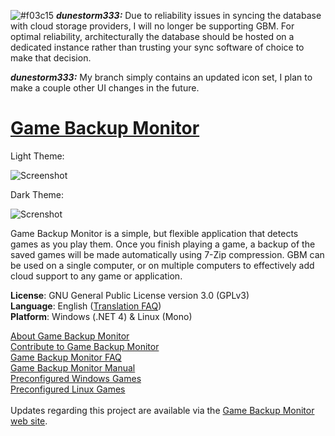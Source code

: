 ![#f03c15](https://placehold.it/15/f03c15/000000?text=+) ***dunestorm333:*** Due to reliability issues in syncing the database with cloud storage providers, I will no longer be supporting GBM. For optimal reliability, architecturally the database should be hosted on a dedicated instance rather than trusting your sync software of choice to make that decision.

***dunestorm333:*** My branch simply contains an updated icon set, I plan to make a couple other UI changes in the future.

# [Game Backup Monitor](http://mikemaximus.github.io/gbm-web/)

Light Theme:

![Screenshot](https://i.imgur.com/VgREJks.png)

Dark Theme:

![Screnshot](https://i.imgur.com/worTQ3W.png)

Game Backup Monitor is a simple, but flexible application that detects games as you play them.  Once you finish playing a game, a backup of the saved games will be made automatically using 7-Zip compression.  GBM can be used on a single computer, or on multiple computers to effectively add cloud support to any game or application.

**License**: GNU General Public License version 3.0 (GPLv3)<br />
**Language**: English ([Translation FAQ](http://mikemaximus.github.io/gbm-web/translations.html))<br />
**Platform**: Windows (.NET 4) & Linux (Mono)

[About Game Backup Monitor](http://mikemaximus.github.io/gbm-web/about.html) <br />
[Contribute to Game Backup Monitor](http://mikemaximus.github.io/gbm-web/contribute.html) <br />
[Game Backup Monitor FAQ](http://mikemaximus.github.io/gbm-web/faq.html) <br />
[Game Backup Monitor Manual](http://mikemaximus.github.io/gbm-web/manual.html) <br />
[Preconfigured Windows Games](http://mikemaximus.github.io/gbm-web/GBM_Official.xml) <br />
[Preconfigured Linux Games](http://mikemaximus.github.io/gbm-web/GBM_Official_Linux.xml) <br /> <br />
Updates regarding this project are available via the [Game Backup Monitor web site](http://mikemaximus.github.io/gbm-web/).
